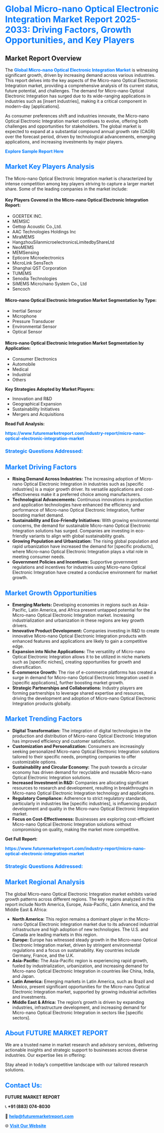 <h1 style="color: #007BFF;">Global Micro-nano Optical Electronic Integration Market Report 2025-2033: Driving Factors, Growth Opportunities, and Key Players</h1>

<section id="overview">
<h2>Market Report Overview</h2>
<p>The <a href="https://www.futuremarketreport.com/industry-report/micro-nano-optical-electronic-integration-market" style="color: #007BFF; text-decoration: none;"><strong>Global Micro-nano Optical Electronic Integration Market</strong></a> is witnessing significant growth, driven by increasing demand across various industries. This report delves into the key aspects of the Micro-nano Optical Electronic Integration market, providing a comprehensive analysis of its current status, future potential, and challenges. The demand for Micro-nano Optical Electronic Integration has surged due to its wide-ranging applications in industries such as [insert industries], making it a critical component in modern-day [applications].</p>
<p>As consumer preferences shift and industries innovate, the Micro-nano Optical Electronic Integration market continues to evolve, offering both challenges and opportunities for stakeholders. The global market is expected to expand at a substantial compound annual growth rate (CAGR) over the forecast period, driven by technological advancements, emerging applications, and increasing investments by major players.</p>
</section>

<section id="overview">
<p><a href="https://www.futuremarketreport.com/request-sample/reportId=75865" style="color: #007BFF; text-decoration: none;"><strong>Explore Sample Report Here</strong></a></p>
</section>

<section id="key-players">
<h2 style="color: #007BFF;">Market Key Players Analysis</h2>
<p>The Micro-nano Optical Electronic Integration market is characterized by intense competition among key players striving to capture a larger market share. Some of the leading companies in the market include:</p>
<h4>Key Players Covered in the Micro-nano Optical Electronic Integration Report:</h4>
<ul><li>GOERTEK INC.</li><li>MEMSIC</li><li>Gettop Acoustic Co.,Ltd.</li><li>AAC Technologies Holdings Inc</li><li>MiraMEMS</li><li>HangzhouSilanmicroelectronicsLimitedbyShareLtd</li><li>NeoMEMS</li><li>MEMSensing</li><li>Epticore Microelectronics</li><li>MicroLink SensTech</li><li>Shanghai QST Corporation</li><li>TUMEMS</li><li>Senodia Technologies</li><li>SiMEMS Micro/nano System Co., Ltd</li><li>Sencoch</li></ul>
<h4>Micro-nano Optical Electronic Integration Market Segmentation by Type:</h4>
<ul><li>Inertial Sensor</li><li>Microphone</li><li>Pressure Transducer</li><li>Environmental Sensor</li><li>Optical Sensor</li></ul>

<h4>Micro-nano Optical Electronic Integration Market Segmentation by Application:</h4>
<ul><li>Consumer Electronics</li><li>Automobile</li><li>Medical</li><li>Industrial</li><li>Others</li></ul>
<p><strong>Key Strategies Adopted by Market Players:</strong></p>
<ul>
<li>Innovation and R&D</li>
<li>Geographical Expansion</li>
<li>Sustainability Initiatives</li>
<li>Mergers and Acquisitions</li>
</ul>
</section>

<section>
<p><strong>Read Full Analysis: </strong></p><a href="https://www.futuremarketreport.com/industry-report/micro-nano-optical-electronic-integration-market" style="color: #007BFF; text-decoration: none;"><strong>https://www.futuremarketreport.com/industry-report/micro-nano-optical-electronic-integration-market</strong></a>
<h3 style="color: #007BFF;">Strategic Questions Addressed:</h3>
</section>

<section id="driving-factors">
<h2 style="color: #007BFF;">Market Driving Factors</h2>
<ul>
<li><strong>Rising Demand Across Industries:</strong> The increasing adoption of Micro-nano Optical Electronic Integration in industries such as [specific industries] is a major growth driver. Its versatile applications and cost-effectiveness make it a preferred choice among manufacturers.</li>
<li><strong>Technological Advancements:</strong> Continuous innovations in production and application technologies have enhanced the efficiency and performance of Micro-nano Optical Electronic Integration, further boosting market demand.</li>
<li><strong>Sustainability and Eco-Friendly Initiatives:</strong> With growing environmental concerns, the demand for sustainable Micro-nano Optical Electronic Integration solutions has surged. Companies are investing in eco-friendly variants to align with global sustainability goals.</li>
<li><strong>Growing Population and Urbanization:</strong> The rising global population and rapid urbanization have increased the demand for [specific products], where Micro-nano Optical Electronic Integration plays a vital role in meeting consumer needs.</li>
<li><strong>Government Policies and Incentives:</strong> Supportive government regulations and incentives for industries using Micro-nano Optical Electronic Integration have created a conducive environment for market growth.</li>
</ul>
</section>

<section id="growth-opportunities">
<h2 style="color: #007BFF;">Market Growth Opportunities</h2>
<ul>
<li><strong>Emerging Markets:</strong> Developing economies in regions such as Asia-Pacific, Latin America, and Africa present untapped potential for the Micro-nano Optical Electronic Integration market. Increasing industrialization and urbanization in these regions are key growth drivers.</li>
<li><strong>Innovative Product Development:</strong> Companies investing in R&D to create innovative Micro-nano Optical Electronic Integration products with enhanced features and applications are likely to gain a competitive edge.</li>
<li><strong>Expansion into Niche Applications:</strong> The versatility of Micro-nano Optical Electronic Integration allows it to be utilized in niche markets such as [specific niches], creating opportunities for growth and diversification.</li>
<li><strong>E-commerce Growth:</strong> The rise of e-commerce platforms has created a surge in demand for Micro-nano Optical Electronic Integration used in [specific applications], further boosting market growth.</li>
<li><strong>Strategic Partnerships and Collaborations:</strong> Industry players are forming partnerships to leverage shared expertise and resources, driving the development and adoption of Micro-nano Optical Electronic Integration products globally.</li>
</ul>
</section>

<section id="trending-factors">
<h2 style="color: #007BFF;">Market Trending Factors</h2>
<ul>
<li><strong>Digital Transformation:</strong> The integration of digital technologies in the production and distribution of Micro-nano Optical Electronic Integration has improved efficiency and customer satisfaction.</li>
<li><strong>Customization and Personalization:</strong> Consumers are increasingly seeking personalized Micro-nano Optical Electronic Integration solutions tailored to their specific needs, prompting companies to offer customizable options.</li>
<li><strong>Sustainability and Circular Economy:</strong> The push towards a circular economy has driven demand for recyclable and reusable Micro-nano Optical Electronic Integration solutions.</li>
<li><strong>Increased Investment in R&D:</strong> Companies are allocating significant resources to research and development, resulting in breakthroughs in Micro-nano Optical Electronic Integration technology and applications.</li>
<li><strong>Regulatory Compliance:</strong> Adherence to strict regulatory standards, particularly in industries like [specific industries], is influencing product development and quality in the Micro-nano Optical Electronic Integration market.</li>
<li><strong>Focus on Cost-Effectiveness:</strong> Businesses are exploring cost-efficient Micro-nano Optical Electronic Integration solutions without compromising on quality, making the market more competitive.</li>
</ul>
</section>

<section>
<p><strong>Get Full Report: </strong></p><a href="https://www.futuremarketreport.com/industry-report/micro-nano-optical-electronic-integration-market" style="color: #007BFF; text-decoration: none;"><strong>https://www.futuremarketreport.com/industry-report/micro-nano-optical-electronic-integration-market</strong></a>
<h3 style="color: #007BFF;">Strategic Questions Addressed:</h3>
</section>


<section id="regional-analysis">
<h2 style="color: #007BFF;">Market Regional Analysis</h2>
<p>The global Micro-nano Optical Electronic Integration market exhibits varied growth patterns across different regions. The key regions analyzed in this report include North America, Europe, Asia-Pacific, Latin America, and the Middle East & Africa:</p>
<ul>
<li><strong>North America:</strong> This region remains a dominant player in the Micro-nano Optical Electronic Integration market due to its advanced industrial infrastructure and high adoption of new technologies. The U.S. and Canada are leading markets in this region.</li>
<li><strong>Europe:</strong> Europe has witnessed steady growth in the Micro-nano Optical Electronic Integration market, driven by stringent environmental regulations and a focus on sustainability. Key countries include Germany, France, and the U.K.</li>
<li><strong>Asia-Pacific:</strong> The Asia-Pacific region is experiencing rapid growth, fueled by industrialization, urbanization, and increasing demand for Micro-nano Optical Electronic Integration in countries like China, India, and Japan.</li>
<li><strong>Latin America:</strong> Emerging markets in Latin America, such as Brazil and Mexico, present significant opportunities for the Micro-nano Optical Electronic Integration market, supported by growing industrial activities and investments.</li>
<li><strong>Middle East & Africa:</strong> The region’s growth is driven by expanding industries, infrastructure development, and increasing demand for Micro-nano Optical Electronic Integration in sectors like [specific sectors].</li>
</ul>
</section>

<footer>
<h2 style="color: #007BFF;">About FUTURE MARKET REPORT</h2>
<p>We are a trusted name in market research and advisory services, delivering actionable insights and strategic support to businesses across diverse industries. Our expertise lies in offering:</p>

<p>Stay ahead in today’s competitive landscape with our tailored research solutions.</p>

<h2 style="color: #007BFF;">Contact Us:</h2>
<p><strong>FUTURE MARKET REPORT</strong></p>
<p>📞 <strong>+91 (883) 074-8030</strong></p>
<p>📧 <strong><a href="mailto:help@futuremarketreport.com" style="color: #007BFF;">help@futuremarketreport.com</a></strong></p>
<p>🌐 <strong><a href="https://www.futuremarketreport.com/" style="color: #007BFF;">Visit Our Website</a></strong></p>
</footer>